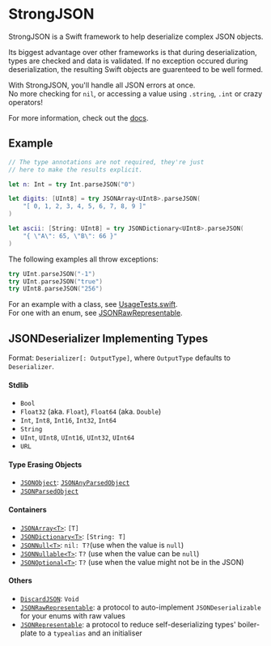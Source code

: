 # StrongJSON

StrongJSON is a Swift framework to help deserialize complex JSON objects.

Its biggest advantage over other frameworks is that during deserialization, types are checked and data is validated.
If no exception occured during deserialization, the resulting Swift objects are guarenteed to be well formed.

With StrongJSON, you'll handle all JSON errors at once.  
No more checking for `nil`, or accessing a value using `.string`, `.int` or crazy operators!

For more information, check out the [docs].

## Example

```swift
// The type annotations are not required, they're just
// here to make the results explicit.

let n: Int = try Int.parseJSON("0")

let digits: [UInt8] = try JSONArray<UInt8>.parseJSON(
	"[ 0, 1, 2, 3, 4, 5, 6, 7, 8, 9 ]"
)

let ascii: [String: UInt8] = try JSONDictionary<UInt8>.parseJSON(
	"{ \"A\": 65, \"B\": 66 }"
)
```

The following examples all throw exceptions:

```swift
try UInt.parseJSON("-1")
try UInt.parseJSON("true")
try UInt8.parseJSON("256")
```

For an example with a class, see [UsageTests.swift].  
For one with an enum, see [JSONRawRepresentable][RawRepresentable].

## JSONDeserializer Implementing Types

Format: `Deserializer[: OutputType]`, where `OutputType` defaults to `Deserializer`.

#### Stdlib

 - `Bool`
 - `Float32` (aka. `Float`), `Float64` (aka. `Double`)
 - `Int`, `Int8`, `Int16`, `Int32`, `Int64`
 - `String`
 - `UInt`, `UInt8`, `UInt16`, `UInt32`, `UInt64`
 - `URL`

#### Type Erasing Objects

 - [`JSONObject`][Object]: [`JSONAnyParsedObject`][AnyParsedObject]
 - [`JSONParsedObject`][ParsedObject]

#### Containers

 - [`JSONArray<T>`][Array]: `[T]`
 - [`JSONDictionary<T>`][Dictionary]: `[String: T]`
 - [`JSONNull<T>`][Null]: `nil: T?`(use when the value is `null`)
 - [`JSONNullable<T>`][Nullable]: `T?` (use when the value can be `null`)
 - [`JSONOptional<T>`][Optional]: `T?` (use when the value might not be in the JSON)

#### Others

 - [`DiscardJSON`][DiscardJSON]: `Void`
 - [`JSONRawRepresentable`][RawRepresentable]: a protocol to auto-implement `JSONDeserializable` for your enums with raw values
 - [`JSONRepresentable`][Representable]: a protocol to reduce self-deserializing types' boiler-plate to a `typealias` and an initialiser


[UsageTests.swift]: https://github.com/ThinkChaos/StrongJSON/blob/master/Tests/StrongJSONTests/UsageTests.swift

[docs]: https://thinkchaos.github.io/StrongJSON
[AnyParsedObject]: https://thinkchaos.github.io/StrongJSON/Protocols.html#/s:P10StrongJSON19JSONAnyParsedObject
[Array]: https://thinkchaos.github.io/StrongJSON/Classes/JSONArray.html
[Dictionary]: https://thinkchaos.github.io/StrongJSON/Classes/JSONDictionary.html
[DiscardJSON]: https://thinkchaos.github.io/StrongJSON/Classes/DiscardJSON.html
[Null]: https://thinkchaos.github.io/StrongJSON/Classes/JSONNull.html
[Nullable]: https://thinkchaos.github.io/StrongJSON/Classes/JSONNullable.html
[Object]: https://thinkchaos.github.io/StrongJSON/Classes/JSONObject.html
[Optional]: https://thinkchaos.github.io/StrongJSON/Classes/JSONOptional.html
[ParsedObject]: https://thinkchaos.github.io/StrongJSON/Enums/JSONParsedObject.html
[RawRepresentable]: https://thinkchaos.github.io/StrongJSON/Protocols/JSONRawRepresentable.html
[Representable]: https://thinkchaos.github.io/StrongJSON/Protocols/JSONRepresentable.html
